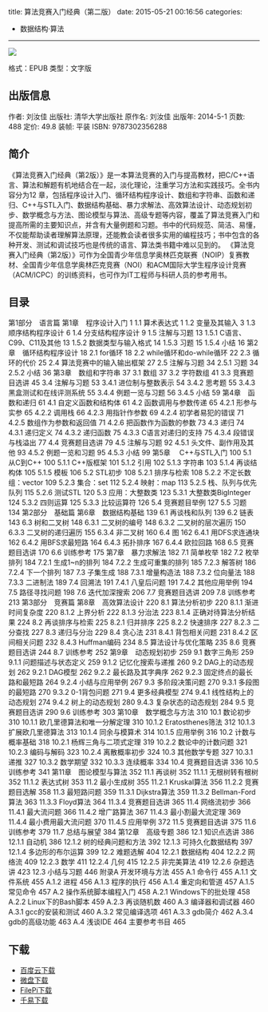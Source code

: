 title: 算法竞赛入门经典（第二版）
date: 2015-05-21 00:16:56
categories:
  - 数据结构·算法
---

![](http://img3.douban.com/lpic/s27299192.jpg)

格式：EPUB
类型：文字版

<!--more-->

## 出版信息 ##

作者: 刘汝佳 
出版社: 清华大学出版社
原作名: 刘汝佳
出版年: 2014-5-1
页数: 488
定价: 49.8
装帧: 平装
ISBN: 9787302356288

## 简介 ##

《算法竞赛入门经典（第2版）》是一本算法竞赛的入门与提高教材，把C/C++语言、算法和解题有机地结合在一起，淡化理论，注重学习方法和实践技巧。全书内容分为12 章，包括程序设计入门、循环结构程序设计、数组和字符串、函数和递归、C++与STL入门、数据结构基础、暴力求解法、高效算法设计、动态规划初步、数学概念与方法、图论模型与算法、高级专题等内容，覆盖了算法竞赛入门和提高所需的主要知识点，并含有大量例题和习题。书中的代码规范、简洁、易懂，不仅能帮助读者理解算法原理，还能教会读者很多实用的编程技巧；书中包含的各种开发、测试和调试技巧也是传统的语言、算法类书籍中难以见到的。
《算法竞赛入门经典（第2版）》可作为全国青少年信息学奥林匹克联赛（NOIP）复赛教材、全国青少年信息学奥林匹克竞赛（NOI）和ACM国际大学生程序设计竞赛（ACM/ICPC）的训练资料，也可作为IT工程师与科研人员的参考用书。

## 目录 ##

第1部分　语言篇
第1章　程序设计入门 1
1.1 算术表达式 1
1.2 变量及其输入 3
1.3 顺序结构程序设计 6
1.4 分支结构程序设计 9
1.5 注解与习题 13
1.5.1 C语言、C99、C11及其他 13
1.5.2 数据类型与输入格式 14
1.5.3 习题 15
1.5.4 小结 16
第2章　循环结构程序设计 18
2.1 for循环 18
2.2 while循环和do-while循环 22
2.3 循环的代价 25
2.4 算法竞赛中的输入输出框架 27
2.5 注解与习题 34
2.5.1 习题 34
2.5.2 小结 36
第3章　数组和字符串 37
3.1 数组 37
3.2 字符数组 41
3.3 竞赛题目选讲 45
3.4 注解与习题 53
3.4.1 进位制与整数表示 54
3.4.2 思考题 55
3.4.3 黑盒测试和在线评测系统 55
3.4.4 例题一览与习题 56
3.4.5 小结 59
第4章　函数和递归 61
4.1 自定义函数和结构体 61
4.2 函数调用与参数传递 65
4.2.1 形参与实参 65
4.2.2 调用栈 66
4.2.3 用指针作参数 69
4.2.4 初学者易犯的错误 71
4.2.5 数组作为参数和返回值 71
4.2.6 把函数作为函数的参数 73
4.3 递归 74
4.3.1 递归定义 74
4.3.2 递归函数 75
4.3.3 C语言对递归的支持 75
4.3.4 段错误与栈溢出 77
4.4 竞赛题目选讲 79
4.5 注解与习题 92
4.5.1 头文件、副作用及其他 93
4.5.2 例题一览和习题 95
4.5.3 小结 99
第5章　 C++与STL入门 100
5.1 从C到C++ 100
5.1.1 C++版框架 101
5.1.2 引用 102
5.1.3 字符串 103
5.1.4 再谈结构体 105
5.1.5 模板 106
5.2 STL初步 108
5.2.1 排序与检索 108
5.2.2 不定长数组：vector 109
5.2.3 集合：set 112
5.2.4 映射：map 113
5.2.5 栈、队列与优先队列 115
5.2.6 测试STL 120
5.3 应用：大整数类 123
5.3.1 大整数类BigInteger 124
5.3.2 四则运算 125
5.3.3 比较运算符 126
5.4 竞赛题目举例 127
5.5 习题 134
第2部分　基础篇
第6章　数据结构基础 139
6.1 再谈栈和队列 139
6.2 链表 143
6.3 树和二叉树 148
6.3.1 二叉树的编号 148
6.3.2 二叉树的层次遍历 150
6.3.3 二叉树的递归遍历 155
6.3.4 非二叉树 160
6.4 图 162
6.4.1 用DFS求连通块 162
6.4.2 用BFS求最短路 164
6.4.3 拓扑排序 167
6.4.4 欧拉回路 168
6.5 竞赛题目选讲 170
6.6 训练参考 175
第7章　暴力求解法 182
7.1 简单枚举 182
7.2 枚举排列 184
7.2.1 生成1~n的排列 184
7.2.2 生成可重集的排列 185
7.2.3 解答树 186
7.2.4 下一个排列 187
7.3 子集生成 188
7.3.1 增量构造法 188
7.3.2 位向量法 188
7.3.3 二进制法 189
7.4 回溯法 191
7.4.1 八皇后问题 191
7.4.2 其他应用举例 194
7.5 路径寻找问题 198
7.6 迭代加深搜索 206
7.7 竞赛题目选讲 209
7.8 训练参考 213
第3部分　竞赛篇
第8章　高效算法设计 220
8.1 算法分析初步 220
8.1.1 渐进时间复杂度 220
8.1.2 上界分析 222
8.1.3 分治法 223
8.1.4 正确对待算法分析结果 224
8.2 再谈排序与检索 225
8.2.1 归并排序 225
8.2.2 快速排序 227
8.2.3 二分查找 227
8.3 递归与分治 229
8.4 贪心法 231
8.4.1 背包相关问题 231
8.4.2 区间相关问题 232
8.4.3 Huffman编码 234
8.5 算法设计与优化策略 235
8.6 竞赛题目选讲 244
8.7 训练参考 252
第9章　动态规划初步 259
9.1 数字三角形 259
9.1.1 问题描述与状态定义 259
9.1.2 记忆化搜索与递推 260
9.2 DAG上的动态规划 262
9.2.1 DAG模型 262
9.2.2 最长路及其字典序 262
9.2.3 固定终点的最长路和最短路 264
9.2.4 小结与应用举例 267
9.3 多阶段决策问题 270
9.3.1 多段图的最短路 270
9.3.2 0-1背包问题 271
9.4 更多经典模型 274
9.4.1 线性结构上的动态规划 274
9.4.2 树上的动态规划 280
9.4.3 复杂状态的动态规划 284
9.5 竞赛题目选讲 290
9.6 训练参考 303
第10章　数学概念与方法 310
10.1 数论初步 310
10.1.1 欧几里德算法和唯一分解定理 310
10.1.2 Eratosthenes筛法 312
10.1.3 扩展欧几里德算法 313
10.1.4 同余与模算术 314
10.1.5 应用举例 316
10.2 计数与概率基础 318
10.2.1 杨辉三角与二项式定理 319
10.2.2 数论中的计数问题 321
10.2.3 编码与解码 323
10.2.4 离散概率初步 324
10.3 其他数学专题 327
10.3.1 递推 327
10.3.2 数学期望 332
10.3.3 连续概率 334
10.4 竞赛题目选讲 336
10.5 训练参考 341
第11章　图论模型与算法 352
11.1 再谈树 352
11.1.1 无根树转有根树 352
11.1.2 表达式树 353
11.2 最小生成树 355
11.2.1 Kruskal算法 356
11.2.2 竞赛题目选解 358
11.3 最短路问题 359
11.3.1 Dijkstra算法 359
11.3.2 Bellman-Ford算法 363
11.3.3 Floyd算法 364
11.3.4 竞赛题目选讲 365
11.4 网络流初步 366
11.4.1 最大流问题 366
11.4.2 增广路算法 367
11.4.3 最小割最大流定理 369
11.4.4 最小费用最大流问题 370
11.4.5 应用举例 372
11.5 竞赛题目选讲 375
11.6 训练参考 379
11.7 总结与展望 384
第12章　高级专题 386
12.1 知识点选讲 386
12.1.1 自动机 386
12.1.2 树的经典问题和方法 392
12.1.3 可持久化数据结构 397
12.1.4 多边形的布尔运算 399
12.2 难题选解 404
12.2.1 数据结构 404
12.2.2 网络流 409
12.2.3 数学 411
12.2.4 几何 415
12.2.5 非完美算法 419
12.2.6 杂题选讲 423
12.3 小结与习题 446
附录A 开发环境与方法 455
A.1 命令行 455
A.1.1 文件系统 455
A.1.2 进程 456
A.1.3 程序的执行 456
A.1.4 重定向和管道 457
A.1.5 常见命令 457
A.2 操作系统脚本编程入门 458
A.2.1 Windows下的批处理 458
A.2.2 Linux下的Bash脚本 459
A.2.3 再谈随机数 460
A.3 编译器和调试器 460
A.3.1 gcc的安装和测试 460
A.3.2 常见编译选项 461
A.3.3 gdb简介 462
A.3.4 gdb的高级功能 463
A.4 浅谈IDE 464
主要参考书目 465

## 下载 ##

+ [百度云下载](http://pan.baidu.com/s/1gdD39yN)
+ [微盘下载](http://vdisk.weibo.com/s/aADaW4YREXCoU)
+ [FilePi下载](http://filepi.com/i/UU9uj1v)
+ [千易下载](http://1000eb.com/1ggi6)
